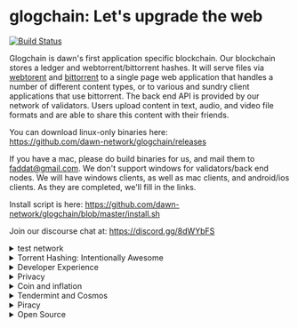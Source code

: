 # glogchain: Let's upgrade the web

[![Build Status](http://163.172.170.63/api/badges/dawn-network/glogchain/status.svg)](http://163.172.170.63/dawn-network/glogchain)

Glogchain is dawn's first application specific blockchain.  Our blockchain stores a ledger and webtorrent/bittorrent hashes.  It will serve files via [webtorent](webtorrent.io) and [bittorrent](http://bittorrent.org/) to a single page web application that handles a number of different content types, or to various and sundry client applications that use bittorrent.  The back end API is provided by our network of validators.  Users upload content in text, audio, and video file formats and are able to share this content with their friends.  

You can download linux-only binaries here:  
https://github.com/dawn-network/glogchain/releases

If you have a mac, please do build binaries for us, and mail them to faddat@gmail.com.  We don't support windows for validators/back end nodes.  We will have windows clients, as well as mac clients, and android/ios clients.  As they are completed, we'll fill in the links.  

Install script is here: https://github.com/dawn-network/glogchain/blob/master/install.sh

Join our discourse chat at: https://discord.gg/8dWYbFS

<details>
<summary>test network</summary>
You can currently e-mail or send a google hangouts message to Jacob Gadikian at faddat@gmail.com for help getting onto one of our testnets as a validator, non-validator or light client.
</details>

<details>
<summary>Torrent Hashing: Intentionally Awesome</summary>

By storing hashes to our blockchain, and checking file hashes for validity, we are able to provide an immutability mechansim beyond our blockchain for the files that users upload.  

[![Router6d7376.md.png](http://www.steemimg.com/images/2017/02/07/Router6d7376.md.png)](http://www.steemimg.com/image/GhYv7)
</details>

<details>
<summary>Developer Experience</summary>

We have made a router, the Dawn R1, which happens to handily double as a computer which is equipped with a modern x86 CPU and adequate RAM and SSD storage.  This router makes an ideal development setup and comes pre-stocked with an opinionated golang development environment.  Developers do not need this router to participate, however fresh developers and experts alike will appreciate its isolated development environment that allows for fast, known-good development against our stack.  If you've any questions about the router or would like to buy one (sold at cost to developers who have made code commits to our projects) please contact Jacob Gadikian at faddat@gmail.com on google hangouts.
</details>

<details>
<summary>Privacy</summary>
![Screenshotfrom2017-02-0714-13-47dd71e.png](http://www.steemimg.com/images/2017/02/07/Screenshotfrom2017-02-0714-13-47dd71e.png)
This.

Privacy is implemented as follows:

* Public - Shared far and wide
* Private - Restricted to a key-holding group of individuals.  Users who do not possess the needed key are not allowed to decrypt private content.  We never possess the keys needed to unlock private content.
</details>

<details>
<summary>Coin and inflation</summary>
To ensure its survival in perpetuity, we have implemented a cryptocurrency system called Ray in glogchain.  One unit of currency is created with each block, forever.  This means that while early years will have a high inflation rate, actual currency supply after the 10th year or so will ahve relatively low inflation.  Given that content distribution and storage in this manner is at an infant state, we feel that ensuring a high enough validator count and a high (90%) rate of payments to creators based on hit count + eyeball-time will distribute the network's creative rays in a manner that reflects reality.  
</details>

<details>
<summary>Tendermint and Cosmos</summary>
We are of course huge fans of the [tendermint blockchain toolkit](github.com/tendermint/tendermint), and of the inter-network of blocckahins called [cosmos](github.com/tendermint/cosmos).  For more information, please see their whitepaper.  
</details>

<details>
<summary>Piracy</summary>
We encourage users to upload works to which they own the copyright.  Our seeders must unfortunately stop seeding files determined to contain copyrighted content not owned by the user.  Users may also choose to copyleft their content, or license it as they see fit.  The difference is that in our implementation, users drive decisionmaking about copyright, not a cabal of governmnet backed companies that have been around as long as recorded music.
</details>

<details>
<summary>Open Source</summary>
[Open source] can change the world for the better.  Drug patents are morally bankrupt.  The time it takes to copy a product is more than enough time for any exclusivity:  Patent and copyright laws were made in the 1800s and a spineless, cowardly American government too focused on warfare abroad to even be capable of ensuring the well-being of its own people, let alone anyone else's has tried to make its copyright agenda the global norm.  And that should be fine with you-- if you're Coca-Cola, or Microsoft, or Google, or Facebook, or Apple, or Michael Jackons's heirs.  But you're not any of those (even if you're on the board of one of the entities I named)-- you are YOU.  So-- when's the last time copyright/patent law did anything good for YOU?   Copyrights that were intended to last for no longer than seven years now last 25 years longer than the author's lifespan.  There is absolutley no way that patents and copyrights aren't holding back the pace of innovation.  This is 100% open source software.  We're working very hard to ship it on 100% open source hardware, but things are so far gone that isn't even possible for our first revision, despite our efforts to do so.  
</details>
